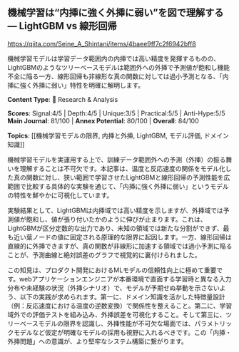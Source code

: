 ## 機械学習は“内挿に強く外挿に弱い”を図で理解する — LightGBM vs 線形回帰

https://qiita.com/Seine_A_Shintani/items/4baee9ff7c2f6942bff8

機械学習モデルは学習データ範囲内の内挿では高い精度を発揮するものの、LightGBMのようなツリーベースモデルは範囲外への外挿で予測値が飽和し機能不全に陥る一方、線形回帰も非線形な真の関数に対しては過小予測となる、「内挿に強く外挿に弱い」特性を明確に解明します。

**Content Type**: 🔬 Research & Analysis

**Scores**: Signal:4/5 | Depth:4/5 | Unique:3/5 | Practical:5/5 | Anti-Hype:5/5
**Main Journal**: 81/100 | **Annex Potential**: 80/100 | **Overall**: 84/100

**Topics**: [[機械学習モデルの限界, 内挿と外挿, LightGBM, モデル評価, ドメイン知識]]

機械学習モデルを実運用する上で、訓練データ範囲外への予測（外挿）の振る舞いを理解することは不可欠です。本記事は、温度と反応速度の関係をモデル化した真の関数に対し、狭い範囲で学習させたLightGBMと線形回帰の予測性能を広範囲で比較する具体的な実験を通じて、「内挿に強く外挿に弱い」というモデルの特性を鮮やかに可視化しています。

実験結果として、LightGBMは内挿域では高い精度を示しますが、外挿域では予測値が飽和し、値が張り付いたかのように伸びが止まります。これは、LightGBMが区分定数的な出力であり、未知の領域では新たな分割ができず、最も近い葉ノードの値に固定される原理的な限界に起因します。一方、線形回帰は直線的に外挿できますが、真の関数が非線形に加速する領域では過小予測に陥ることが、予測曲線と絶対誤差のグラフで視覚的に裏付けられました。

この知見は、プロダクト開発におけるMLモデルの信頼性向上に極めて重要です。webアプリケーションエンジニアが本番環境で直面する学習時と異なる入力分布や未経験の状況（外挿シナリオ）で、モデルが予期せぬ挙動を示さないよう、以下の実践が求められます。第一に、ドメイン知識を活かした特徴量設計（例：反応速度における温度の逆数変換）で関係性を整えること。第二に、学習域外での評価テストを組み込み、外挿誤差を可視化すること。そして第三に、ツリーベースモデルの限界を認識し、外挿性能が不可欠な場面では、パラメトリックモデルなど仮定が明確なモデルの採用も視野に入れるべきです。この「内挿・外挿問題」への意識が、より堅牢なシステム構築に繋がります。